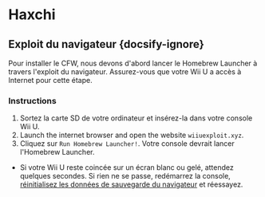 # Haxchi

## Exploit du navigateur {docsify-ignore}

Pour installer le CFW, nous devons d'abord lancer le Homebrew Launcher à travers l'exploit du navigateur. Assurez-vous que votre Wii U a accès à Internet pour cette étape.

### Instructions

1. Sortez la carte SD de votre ordinateur et insérez-la dans votre console Wii U.
1. Launch the internet browser and open the website `wiiuexploit.xyz`.
1. Cliquez sur `Run Homebrew Launcher!`. Votre console devrait lancer l'Homebrew Launcher.
 - Si votre Wii U reste coincée sur un écran blanc ou gelé, attendez quelques secondes. Si rien ne se passe, redémarrez la console, [réinitialisez les données de sauvegarde du navigateur](https://en-americas-support.nintendo.com/app/answers/detail/a_id/1507/~/how-to-delete-the-internet-browser-history) et réessayez.